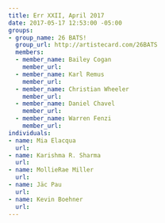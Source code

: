 ```yaml
---
title: Err XXII, April 2017
date: 2017-05-17 12:53:00 -05:00
groups:
- group_name: 26 BATS!
  group_url: http://artistecard.com/26BATS
  members:
  - member_name: Bailey Cogan
    member_url: 
  - member_name: Karl Remus
    member_url: 
  - member_name: Christian Wheeler
    member_url: 
  - member_name: Daniel Chavel
    member_url: 
  - member_name: Warren Fenzi
    member_url: 
individuals:
- name: Mia Elacqua
  url: 
- name: Karishma R. Sharma
  url: 
- name: MollieRae Miller
  url: 
- name: Jäc Pau
  url: 
- name: Kevin Boehner
  url: 
---
```


